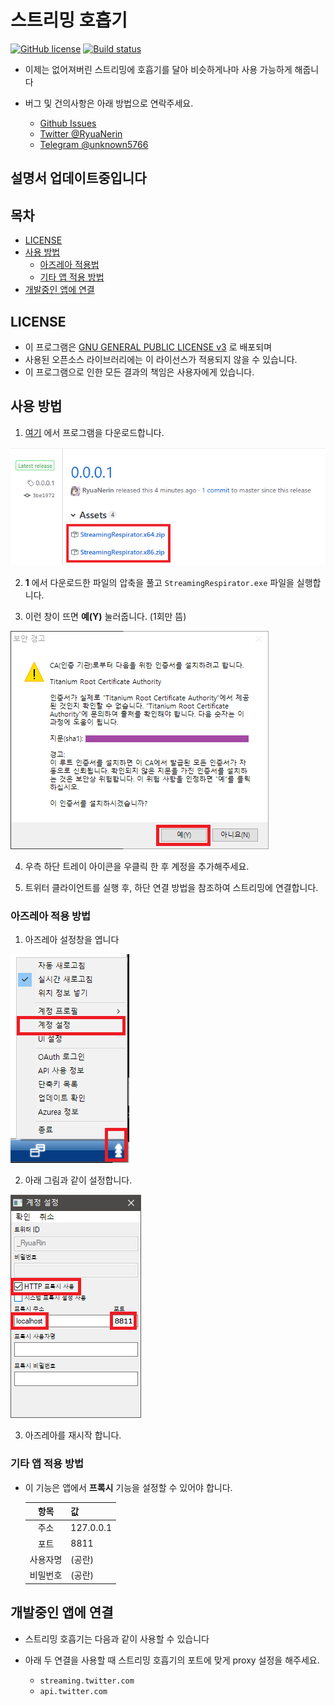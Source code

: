 # 스트리밍 호흡기

[![GitHub license](https://img.shields.io/github/license/RyuaNerin/StreamingRespirator.svg?style=flat-square)](https://github.com/RyuaNerin/StreamingRespirator/blob/master/LICENSE)
[![Build status](https://ci.appveyor.com/api/projects/status/14gd475j5omd97mn?svg=true)](https://ci.appveyor.com/project/RyuaNerin/streamingrespirator)

- 이제는 없어져버린 스트리밍에 호흡기를 달아 비슷하게나마 사용 가능하게 해줍니다

- 버그 및 건의사항은 아래 방법으로 연락주세요.
  - [Github Issues](https://github.com/RyuaNerin/StreamingRespirator/issues)
  - [Twitter @RyuaNerin](https://twitter.com/RyuaNerin)
  - [Telegram @unknown5766](https://t.me/unknown5766)


## 설명서 업데이트중입니다

## 목차

- [LICENSE](#license)
- [사용 방법](#사용-방법)
  - [아즈레아 적용법](#아즈레아-적용-방법)
  - [기타 앱 적용 방법](#기타-앱-적용-방법)
- [개발중인 앱에 연결](#개발중인-앱에-연결)


## LICENSE

- 이 프로그램은 [GNU GENERAL PUBLIC LICENSE v3](LICENSE) 로 배포되며
- 사용된 오픈소스 라이브러리에는 이 라이선스가 적용되지 않을 수 있습니다.
- 이 프로그램으로 인한 모든 결과의 책임은 사용자에게 있습니다.

## 사용 방법

1. [여기](https://github.com/RyuaNerin/StreamingRespirator/releases/latest) 에서 프로그램을 다운로드합니다.

  ![](docs/1.png)

2. **1** 에서 다운로드한 파일의 압축을 풀고 `StreamingRespirator.exe` 파일을 실행합니다.

3. 이런 창이 뜨면 **예(Y)** 눌러줍니다. (1회만 뜸)

  ![](docs/3.png)

4. 우측 하단 트레이 아이콘을 우클릭 한 후 계정을 추가해주세요.

5. 트위터 클라이언트를 실행 후, 하단 연결 방법을 참조하여 스트리밍에 연결합니다.

### 아즈레아 적용 방법

1. 아즈레아 설정창을 엽니다

  ![](docs/azurea-way1-2.png)

2. 아래 그림과 같이 설정합니다.

  ![](docs/azurea-way1-3.png)

3. 아즈레아를 재시작 합니다.

### 기타 앱 적용 방법

- 이 기능은 앱에서 **프록시** 기능을 설정할 수 있어야 합니다.

  |항목|값|
  |:-:|---|
  |주소|127.0.0.1|
  |포트|8811|
  |사용자명|(공란)|
  |비밀번호|(공란)|

## 개발중인 앱에 연결

- 스트리밍 호흡기는 다음과 같이 사용할 수 있습니다

- 아래 두 연결을 사용할 때 스트리밍 호흡기의 포트에 맞게 proxy 설정을 해주세요.
	- `streaming.twitter.com`
	- `api.twitter.com`

